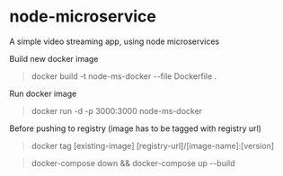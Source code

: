 # node-microservice

A simple video streaming app, using node microservices

Build new docker image

> docker build -t node-ms-docker --file Dockerfile .

Run docker image

> docker run -d -p 3000:3000 node-ms-docker

Before pushing to registry (image has to be tagged with registry url)

> docker tag [existing-image] [registry-url]/[image-name]:[version]

> docker-compose down && docker-compose up --build
